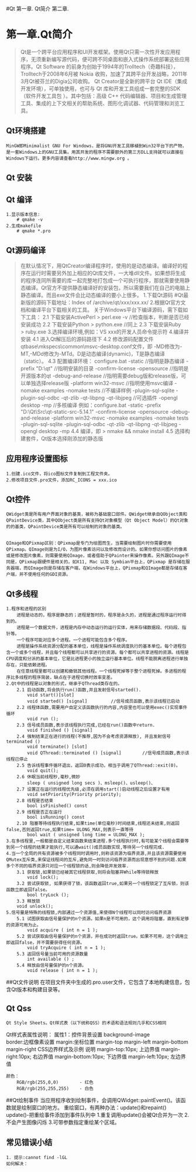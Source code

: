 #Qt
	第一章. Qt简介
	第二章.



# 第一章.Qt简介
>	Qt是一个跨平台应用程序和UI开发框架。使用Qt只需一次性开发应用程序，无须重新编写源代码，便可跨不同桌面和嵌入式操作系统部署这些应用程序。Qt Software 的前身为创始于1994年的Trolltech（奇趣科技），Trolltech于2008年6月被 Nokia 收购，加速了其跨平台开发战略，2011年3月Qt被芬兰的Digia公司收购。
>	Qt Creator是全新的跨平台 Qt IDE（集成开发环境），可单独使用，也可与 Qt 库和开发工具组成一套完整的SDK（软件开发工具包 ）。其中包括：高级 C++ 代码编辑器、项目和生成管理工具、集成的上下文相关的帮助系统、图形化调试器、代码管理和浏览工具。
>	

## Qt环境搭建	
	MinGW即Minimalist GNU For Windows，是将GNU开发工具移植到Win32平台下的产物，是一套Windows上的GNU工具集。用其开发的程序不需要额外的第三方DLL支持就可以直接在Windows下运行。更多内容请查看http://www.mingw.org 。
## Qt 安装

## Qt 编译
	1.显示版本信息:
		# qmake -v 
	2.生成makefile
		# qmake *.pro

## Qt源码编译
>	在默认情况下，用QtCreator编译程序时，使用的是动态编译。编译好的程序在运行时需要另外加上相应的Qt库文件，一大堆dll文件。如果想将生成的程序连同所需要的库一起完整地打包成一个可执行程序，那就需要使用静态编译。Qt官方不提供静态编译好的安装包，所以需要我们在自己的电脑上静态编译。而且exe文件会比动态编译的要小上很多。
	1.下载Qt源码
		#Qt最新版的源码下载地址：Index of /archive/qt/xxx/xxx.xx/
	2.根据Qt官方文档和编译平台下载相关的工具。
		关于Windows平台下编译源码，需下载如下工具：
		2.1 下载安装ActivePerl
			> perl.exe -v  //检查版本，判断是否已经安装成功
		2.2 下载安装Python
			> python.exe 	//同上
		2.3 下载安装Ruby				
			> ruby.exe
	3.选择编译环境,例如：VS xxx的开发人员命令提示符
	4.编译并安装
		4.1 进入Qt解压后的源码路径下
		4.2 修改源码配置文件qtbase\mkspecs\common\msvc-desktop.conf文件，即
			-MD修改为-MT,-MDd修改为-MTd。D是动态编译(dynamic)，T是静态编译（static）。
		4.3 配置编译环境：
			configure.bat 
				-static //指明是静态编译
				-prefix "D:\qt" //指明安装的目录
				-confirm-license -opensource  //指明是开源版本的qt
				-debug-and-release //指明需要debug版和release版，可以单独选择release版
				-platform win32-msvc  //指明使用msvc编译
				-nomake examples -nomake tests  //不编译样例
				-plugin-sql-sqlite -plugin-sql-odbc -qt-zlib -qt-libpng -qt-libjpeg //可选插件
				-opengl desktop 
				-mp //多核编译
			例如：configure.bat -static -prefix "D:\Qt\Src\qt-static-src-5.14.1" -confirm-license -opensource  -debug-and-release -platform win32-msvc  -nomake examples -nomake tests  -plugin-sql-sqlite -plugin-sql-odbc -qt-zlib -qt-libpng -qt-libjpeg -opengl desktop -mp
		4.4 编译，即 > nmake && nmake install 
		4.5 选择构建套件，Qt版本选择刚添加的静态版
## 应用程序设置图标
	1.创建.ico文件，将ico图标文件复制到工程文件夹。
	2.修改项目文件.pro文件，添加RC_ICONS = xxx.ico

## Qt控件
	QWidget类是所有用户界面对象的基类，被称为基础窗口部件。QWidget继承自QObject类和QPaintDevice类，其中QObject类是所有支持Qt对象模型（Qt Object Model）的Qt对象的的基类，QPaintDevice类是所有可以绘制的对象的基类。


	QImage和QPixmap区别：QPixmap是专门为绘图而生，当需要绘制图片时你需要使用QPixmap。QImage则是为I/O，为图片像素访问以及修改而设计的。如果你想访问图片的像素或是修改图片像素，则需要使用QImage，或者借助于QPainter来操作像素。另外跟QImage不同是，QPixmap跟硬件是相关的，如X11, Mac 以及 Symbian平台上，QPixmap 是存储在服务器端，而QImage则是存储在客户端，在Windows平台上，QPixmap和QImage都是存储在客户端，并不使用任何的GDI资源。

## Qt多线程
	1.程序和进程的区别
		进程是动态的，程序是静态的；进程是暂时的，程序是永久的，进程是通过程序运行时得到的。
		进程是一个数据文件，进程是内存中动态运行的运行实体，用来存储数据段、代码段、指针等。
		一个程序可能对应多个进程。一个进程可能包含多个程序。
		进程是操作系统资源分配的基本单位，线程是操作系统调度执行的基本单位。每个进程包含一个或多个线程，并且每个线程都可以共享进行的资源。每个都可以共享进程的资源。线程是CPU调度和分派的基本单位，它是比进程更小的独立运行基本单位。线程不能脱离进程进行单独存在，只能依赖进程。
		在任意线程里都可以创建和撤销其他线程。一个线程死掉等于整个进程死掉。多进程的程序比多线程的程序简装，缺点在于进程切换时效率变差。
	2.Qt中的线程是以对象的形式，继承于QThread类存在的。		
		2.1 启动函数,将会执行run()函数,并且发射信号started().
			void start()[slot]
			void started() [signal]			//信号成员函数,表示该线程已启动
		2.2 线程体函数,需要用户自定义该函数执行的内容,内容里也可以使用exec()实现事件循环
			void run ();
		2.3 信号成员函数,表示该线程执行完成,已经在run()函数中return.			
			void finished () [signal]
		2.4 强制结束正在进行的线程(不推荐,因为不会考虑资源释放), 并且发射信号terminated () 
			void terminate() [slot]
			void QThread::terminated () [signal]		//信号成员函数,表示该线程已停止
		2.5 告诉线程事件循环退出，返回0表示成功，相当于调用了QThread::exit(0)。 		
			void quit();
		2.6 休眠当前线程秒,毫秒,微妙
			sleep ( unsigned long secs )、msleep()、usleep()、
		2.7 设置正在运行的线程优先级,必须在调用start()启动线程之后设置才有用
			void setPriority(Priority priority);
		2.8 线程是否结束 
			bool isFinished() const 
		2.9 线程是否正在运行 		
			bool isRunning() const 			
		2.10 阻塞等待线程执行结束,如果time(单位毫秒)时间结束,线程还未结束,则返回false,否则返回true,如果time= ULONG_MAX,则表示一直等待		 
			bool wait ( unsigned long time = ULONG_MAX );		
	3.在多线程里,一般都是自定义结束函数来结束进程.多个线程执行时,有可能某个线程会需要等到另一个线程的结果才能执行,可以通wait()成员函数实现,等待另一个线程完成.
	4.当一个全局的共有资源被多个线程同时调用时,则称该资源为临界资源,并且该资源需要使用QMutex互斥类,来保证线程间的互斥,避免同一时刻访问临界资源而出现意想不到的问题.如果多个不同的临界资源只对应一个线程锁的话,则会降低并发效率.
		3.1 获取锁,如果锁已经被其它线程获取,则将会阻塞并While等待锁释放
			void lock();
		3.2 尝试获取锁, 如果获得了锁，该函数返回true,如果另一个线程锁定了互斥锁，则该函数立即返回false。 
			bool tryLock ();		
		3.3 释放锁
		void unlock();
	5.信号量是特殊的线程锁,内部通过一个资源值,来使得N个线程可以同时访问临界资源		
		5.1 试图获取由信号量保护的n个资源。如果n是不可用的，这个调用将阻塞，直到有足够的资源可用为止。
			void acquire ( int n = 1 );
		5.2 尝试获取由信号量保护的n个资源，并在成功时返回true。如果不可用，这个调用立即返回false，并不需要获得任何资源。
			void tryAcquire ( int n = 1 );
		5.3 返回信号量当前可用的资源数量
			int available () ;
		5.4 释放由信号量保护的n个资源。
			void release ( int n = 1 );

##Qt文件说明
	在项目文件夹中生成的.pro.user文件，它包含了本地构建信息，包含Qt版本和构建目录等。

## Qt Qss	
	Qt Style Sheets。Qt样式表（以下统称QSS）的术语和语法规则几乎和CSS相同
  Qt样式表属性说明：
	属性1：控件背景设置
        background-image      
	border:边框像素设置
	margin:坐标位置
		margin-top
		margin-left
		margin-bottom
		margin-right
CSS边界样式及示例	说明
margin-top:10px;	上边界值
margin-right:10px;	右边界值
margin-bottom:10px;	下边界值
margin-left:10px;	左边界值
		
	颜色：
		RGB/rgb(255,0,0) 		- 红色
		RGB/rgb(255,255,255) 	- 白色 

##Qt绘制事件
  当应用程序收到绘制事件，会调用QWidget::paintEvent()。该函数就是绘制窗口的地方。
  重绘窗口，有两种办法：update()和repaint()
  update()-把重绘事件添加到事件队列中
    1.重复调用update()会被Qt合并为一次
    2.不会产生图像闪烁
    3.可带参数指定重绘某个区域。


## 常见错误小结
	1. 提示:cannot find -lGL
	如何解决：
		

